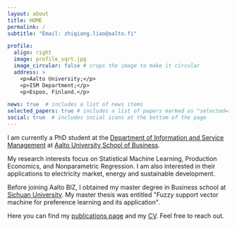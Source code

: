 ```yaml
---
layout: about
title: HOME
permalink: /
subtitle: "Email: zhiqiang.liao@aalto.fi"

profile:
  align: right
  image: profile_sqrt.jpg
  image_circular: false # crops the image to make it circular
  address: >
    <p>Aalto University;</p>
    <p>ISM Department;</p>
    <p>Espoo, Finland.</p>

news: true  # includes a list of news items
selected_papers: true # includes a list of papers marked as "selected={true}"
social: true  # includes social icons at the bottom of the page
---
```


I am currently a PhD student at the [Department of Information and Service Management](https://www.aalto.fi/en/department-of-information-and-service-management) at [Aalto University School of Business](https://www.aalto.fi/en/school-of-business). 

My research interests focus on Statistical Machine Learning, Production Economics, and Nonparametric Regression. I am also interested in their applications to electricity market, energy and sustainable development.

Before joining Aalto BIZ, I obtained my master degree in Business school at [Sichuan University](https://en.scu.edu.cn/). My master thesis was entitled "Fuzzy support vector machine for preference learning and its application".

Here you can find my [publications page](/publications/) and my [CV](/cv/). Feel free to reach out.

